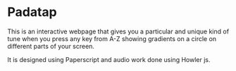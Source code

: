 # Padatap
This is an interactive webpage that gives you a particular and unique kind of tune when you press any key from A-Z showing gradients on a circle on different parts of your screen.

It is designed using Paperscript and audio work done using Howler js.
